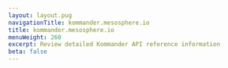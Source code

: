 ```yaml
---
layout: layout.pug
navigationTitle: kommander.mesosphere.io
title: kommander.mesosphere.io
menuWeight: 260
excerpt: Review detailed Kommander API reference information
beta: false
---
```

